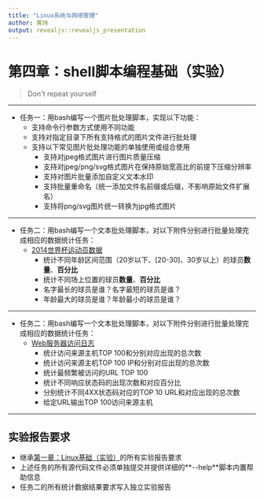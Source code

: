 ```yaml
---
title: "Linux系统与网络管理"
author: 黄玮
output: revealjs::revealjs_presentation
---
```


# 第四章：shell脚本编程基础（实验）
> Don't repeat yourself

---

* 任务一：用bash编写一个图片批处理脚本，实现以下功能：
    * 支持命令行参数方式使用不同功能
    * 支持对指定目录下所有支持格式的图片文件进行批处理
    * 支持以下常见图片批处理功能的单独使用或组合使用
        * 支持对jpeg格式图片进行图片质量压缩
        * 支持对jpeg/png/svg格式图片在保持原始宽高比的前提下压缩分辨率
        * 支持对图片批量添加自定义文本水印
        * 支持批量重命名（统一添加文件名前缀或后缀，不影响原始文件扩展名）
        * 支持将png/svg图片统一转换为jpg格式图片

---

* 任务二：用bash编写一个文本批处理脚本，对以下附件分别进行批量处理完成相应的数据统计任务：
    * [2014世界杯运动员数据](exp/chap0x04/worldcupplayerinfo.tsv)
        * 统计不同年龄区间范围（20岁以下、[20-30]、30岁以上）的球员**数量**、**百分比**
        * 统计不同场上位置的球员**数量**、**百分比**
        * 名字最长的球员是谁？名字最短的球员是谁？
        * 年龄最大的球员是谁？年龄最小的球员是谁？

---

* 任务二：用bash编写一个文本批处理脚本，对以下附件分别进行批量处理完成相应的数据统计任务：
    * [Web服务器访问日志](exp/chap0x04/web_log.tsv.7z)
        * 统计访问来源主机TOP 100和分别对应出现的总次数
        * 统计访问来源主机TOP 100 IP和分别对应出现的总次数
        * 统计最频繁被访问的URL TOP 100
        * 统计不同响应状态码的出现次数和对应百分比
        * 分别统计不同4XX状态码对应的TOP 10 URL和对应出现的总次数
        * 给定URL输出TOP 100访问来源主机

---

## 实验报告要求

* 继承[第一章：Linux基础（实验）](chap0x01.exp.md.html)的所有实验报告要求
* 上述任务的所有源代码文件必须单独提交并提供详细的**--help**脚本内置帮助信息
* 任务二的所有统计数据结果要求写入独立实验报告



